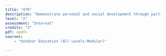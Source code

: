 ```yaml
---
title: "470"
description: "Demonstrate personal and social development through participation in a low ropes course programme"
level: "2"
assessment: "Internal"
credits: "3"
pdf: <pdf>
courses:
    - "Outdoor Education (All Levels-Modular)"
    
---
```

